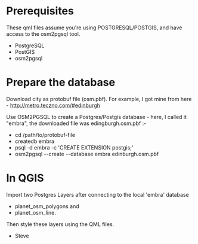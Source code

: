 Prerequisites
=============

These qml files assume you're using POSTGRESQL/POSTGIS, and have access to the osm2pgsql tool.

* PostgreSQL
* PostGIS
* osm2pgsql

Prepare the database
====================

Download city as protobuf file (osm.pbf). For example, I got mine from here - http://metro.teczno.com/#edinburgh

Use OSM2PGSQL to create a Postgres/Postgis database - here, I called it "embra", the downloaded file was edingburgh.osm.pbf :-

* cd /path/to/protobuf-file
* createdb embra 	
* psql -d embra -c 'CREATE EXTENSION postgis;'
* osm2pgsql --create --database embra edinburgh.osm.pbf
  

In QGIS
=======

Import two Postgres Layers after connecting to the local 'embra' database 
* planet_osm_polygons and 
* planet_osm_line.

Then style these layers using the QML files.

- Steve



